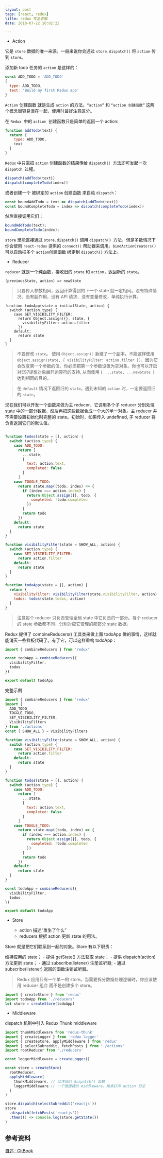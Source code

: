 ```yaml
---
layout: post
tags: [react, redux]
title: redux 写法详解
date: 2018-07-22 10:02:22

---
```



- Action

它是 `store` 数据的唯一来源。一般来说你会通过 `store.dispatch()` 将 `action` 传到 `store`。

添加新 todo 任务的 `action` 是这样的：
```javascript
const ADD_TODO = 'ADD_TODO'
{
  type: ADD_TODO,
  text: 'Build my first Redux app'
}

```


`Action` 创建函数 就是生成 `action` 的方法。`“action”` 和 `“action 创建函数”` 这两个概念很容易混在一起，使用时最好注意区分。

在 `Redux `中的 `action `创建函数只是简单的返回一个 action:

```javascript
function addTodo(text) {
  return {
    type: ADD_TODO,
    text
  }
}
```

`Redux` 中只需把 `action` 创建函数的结果传给 `dispatch() `方法即可发起一次 `dispatch `过程。
```javascript
dispatch(addTodo(text))
dispatch(completeTodo(index))
```

或者创建一个 被绑定的 `action` 创建函数 来自动 `dispatch`：

```javascript
const boundAddTodo = text => dispatch(addTodo(text))
const boundCompleteTodo = index => dispatch(completeTodo(index))
```

然后直接调用它们：

```javascript
boundAddTodo(text);
boundCompleteTodo(index);
```

`store` 里能直接通过 `store.dispatch()` 调用 `dispatch() `方法，但是多数情况下你会使用 `react-redux` 提供的 `connect()` 帮助器来调用。`bindActionCreators() `可以自动把多个 `action`创建函数 绑定到 `dispatch()` 方法上。


- Reducer

`reducer` 就是一个纯函数，接收旧的 `state` 和 `action`，返回新的 `state`。

```
(previousState, action) => newState
```

> 只要传入参数相同，返回计算得到的下一个 state 就一定相同。没有特殊情况、没有副作用，没有 API 请求、没有变量修改，单纯执行计算。

```
function todoApp(state = initialState, action) {
  switch (action.type) {
    case SET_VISIBILITY_FILTER:
      return Object.assign({}, state, {
        visibilityFilter: action.filter
      })
    default:
      return state
  }
}
```

> 不要修改 `state`。 使用 `Object.assign()` 新建了一个副本。不能这样使用 `Object.assign(state, { visibilityFilter: action.filter })`，因为它会改变第一个参数的值。你必须把第一个参数设置为空对象。你也可以开启对ES7提案对象展开运算符的支持, 从而使用 `{ ...state, ...newState } `达到相同的目的。

> 在 `default` 情况下返回旧的 `state`。遇到未知的 `action` 时，一定要返回旧的 `state`。


现在我们可以开发一个函数来做为主 reducer，它调用多个子 reducer 分别处理 state 中的一部分数据，然后再把这些数据合成一个大的单一对象。主 reducer 并不需要设置初始化时完整的 state。初始时，如果传入 undefined, 子 reducer 将负责返回它们的默认值。

```javascript

function todos(state = [], action) {
  switch (action.type) {
    case ADD_TODO:
      return [
        ...state,
        {
          text: action.text,
          completed: false
        }
      ]
    case TOGGLE_TODO:
      return state.map((todo, index) => {
        if (index === action.index) {
          return Object.assign({}, todo, {
            completed: !todo.completed
          })
        }
        return todo
      })
    default:
      return state
  }
}

function visibilityFilter(state = SHOW_ALL, action) {
  switch (action.type) {
    case SET_VISIBILITY_FILTER:
      return action.filter
    default:
      return state
  }
}

function todoApp(state = {}, action) {
  return {
    visibilityFilter: visibilityFilter(state.visibilityFilter, action),
    todos: todos(state.todos, action)
  }
}

```

> 注意每个 reducer 只负责管理全局 state 中它负责的一部分。每个 reducer 的 state 参数都不同，分别对应它管理的那部分 state 数据。


Redux 提供了 combineReducers() 工具类来做上面 todoApp 做的事情，这样就能消灭一些样板代码了。有了它，可以这样重构 todoApp：

```javascript
import { combineReducers } from 'redux'

const todoApp = combineReducers({
  visibilityFilter,
  todos
})

export default todoApp
```

完整示例

```javascript
import { combineReducers } from 'redux'
import {
  ADD_TODO,
  TOGGLE_TODO,
  SET_VISIBILITY_FILTER,
  VisibilityFilters
} from './actions'
const { SHOW_ALL } = VisibilityFilters

function visibilityFilter(state = SHOW_ALL, action) {
  switch (action.type) {
    case SET_VISIBILITY_FILTER:
      return action.filter
    default:
      return state
  }
}

function todos(state = [], action) {
  switch (action.type) {
    case ADD_TODO:
      return [
        ...state,
        {
          text: action.text,
          completed: false
        }
      ]
    case TOGGLE_TODO:
      return state.map((todo, index) => {
        if (index === action.index) {
          return Object.assign({}, todo, {
            completed: !todo.completed
          })
        }
        return todo
      })
    default:
      return state
  }
}

const todoApp = combineReducers({
  visibilityFilter,
  todos
})

export default todoApp

```

- Store

	- action 描述“发生了什么”
	- reducers 根据 action 更新 state 的用法。

Store 就是把它们联系到一起的对象。Store 有以下职责：

维持应用的 state；
	- 提供 getState() 方法获取 state；
	- 提供 dispatch(action) 方法更新 state；
	- 通过 subscribe(listener) 注册监听器;
	- 通过 subscribe(listener) 返回的函数注销监听器。

> Redux 应用只有一个单一的 store。当需要拆分数据处理逻辑时，你应该使用 reducer 组合 而不是创建多个 store。

```javascript
import { createStore } from 'redux'
import todoApp from './reducers'
let store = createStore(todoApp)

```


- Middleware

dispatch 机制中引入 Redux Thunk middleware

```javascript
import thunkMiddleware from 'redux-thunk'
import { createLogger } from 'redux-logger'
import { createStore, applyMiddleware } from 'redux'
import { selectSubreddit, fetchPosts } from './actions'
import rootReducer from './reducers'

const loggerMiddleware = createLogger()

const store = createStore(
  rootReducer,
  applyMiddleware(
    thunkMiddleware, // 允许我们 dispatch() 函数
    loggerMiddleware // 一个很便捷的 middleware，用来打印 action 日志
  )
)

store.dispatch(selectSubreddit('reactjs'))
store
  .dispatch(fetchPosts('reactjs'))
  .then(() => console.log(store.getState())
)
```

## 参考资料

[自述 · GitBook](http://cn.redux.js.org/)

